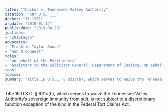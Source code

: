 ```yaml
---
title: "Thacker v. Tennessee Valley Authority"
citation: "587 U.S. ___"
docket: "17-1201"
argdate: "2019-01-14"
publishdate: "2019-04-29"
justices:
- "2010kagan"
advocates:
- "Franklin Taylor Rouse"
- "Ann O’Connell"
roles:
- "on behalf of the Petitioners"
- "Assistant to the Solicitor General, Department of Justice, on behalf of the Respondent"
tags:
topics:
summary: "Title 16 U.S.C. § 831c(b), which serves to waive the Tennessee Valley Authority’s sovereign immunity from suit, is not subject to a discretionary function exception of the kind in the Federal Tort Claims Act."
---
```

Title 16 U.S.C. § 831c(b), which serves to waive the Tennessee Valley Authority’s sovereign immunity from suit, is not subject to a discretionary function exception of the kind in the Federal Tort Claims Act.